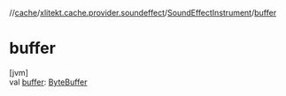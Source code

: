 //[cache](../../../index.md)/[xlitekt.cache.provider.soundeffect](../index.md)/[SoundEffectInstrument](index.md)/[buffer](buffer.md)

# buffer

[jvm]\
val [buffer](buffer.md): [ByteBuffer](https://docs.oracle.com/javase/8/docs/api/java/nio/ByteBuffer.html)
